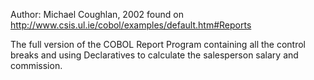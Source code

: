 Author: Michael Coughlan, 2002
found on http://www.csis.ul.ie/cobol/examples/default.htm#Reports

The full version of the COBOL Report Program containing all the control breaks and using Declaratives to calculate the salesperson salary and commission.
